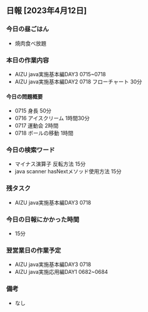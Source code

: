 ## 日報 [2023年4月12日]

### 今日の昼ごはん

* 焼肉食べ放題

### 本日の作業内容

* AIZU java実施基本編DAY3 0715~0718
* AIZU java実施基本編DAY2 0718 フローチャート 30分
#### 今日の問題概要

* 0715 身長 50分
* 0716 アイスクリーム 1時間30分
* 0717 運動会 2時間
* 0718 ボールの移動 1時間
### 今日の検索ワード

* マイナス演算子 反転方法 15分
* java scanner hasNextメソッド使用方法 15分 
### 残タスク

* AIZU java実施基本編DAY3 0718
### 今日の日報にかかった時間

* 15分
### 翌営業日の作業予定

* AIZU java実施基本編DAY3 0718
* AIZU java実施応用編DAY1 0682~0684
### 備考
* なし
